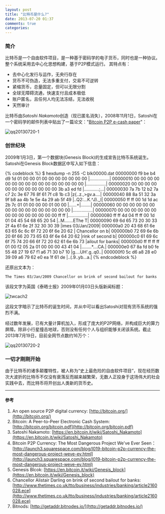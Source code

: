 ```yaml
---
layout: post
title: "比特币是什么?"
date: 2013-07-20 01:37
comments: true
categories: 
---
```

### 简介

比特币是一个自由软件项目，是一种基于密码学的电子货币，同时也是一种协议。整个系统采用去中心化思想构建，基于P2P模式运行。
其特点有：

*  去中心化发行与运作，无央行存在
*  货币不可伪造，无法多重支付，交易不可逆转
*  紧缩货币，总量固定，但可以无限分割
*  全球无障碍流通，快速支付且成本极低
*  账户匿名，且任何人均无法冻结，无法收税
*  天然审计


比特币由*Satoshi Nakamoto*创造（现已匿名消失），2008年11月1日，Satoshi在一个密码学的邮件列表中贴出了一篇论文："[Bitcoin P2P e-cash paper](http://www.mail-archive.com/cryptography@metzdowd.com/msg09959.html)"：

![qq20130720-1](https://f.cloud.github.com/assets/514951/827512/56e0e704-f09e-11e2-8957-573b9edbdafc.png)

### 创世纪块

2009年1月3日，第一个数据块(Genesis‎ Block)的生成宣告比特币系统诞生。Satoshi在Genesis Block数据区中写入如下信息：

{% codeblock %}
$ hexdump -n 255 -C blk00000.dat
00000000  f9 be b4 d9 1d 01 00 00  01 00 00 00 00 00 00 00  |................|
00000010  00 00 00 00 00 00 00 00  00 00 00 00 00 00 00 00  |................|
00000020  00 00 00 00 00 00 00 00  00 00 00 00 3b a3 ed fd  |............;...|
00000030  7a 7b 12 b2 7a c7 2c 3e  67 76 8f 61 7f c8 1b c3  |z{..z.,>gv.a....|
00000040  88 8a 51 32 3a 9f b8 aa  4b 1e 5e 4a 29 ab 5f 49  |..Q2:...K.^J)._I|
00000050  ff ff 00 1d 1d ac 2b 7c  01 01 00 00 00 01 00 00  |......+|........|
00000060  00 00 00 00 00 00 00 00  00 00 00 00 00 00 00 00  |................|
00000070  00 00 00 00 00 00 00 00  00 00 00 00 00 00 ff ff  |................|
00000080  ff ff 4d 04 ff ff 00 1d  01 04 45 54 68 65 20 54  |..M.......EThe T|
00000090  69 6d 65 73 20 30 33 2f  4a 61 6e 2f 32 30 30 39  |imes 03/Jan/2009|
000000a0  20 43 68 61 6e 63 65 6c  6c 6f 72 20 6f 6e 20 62  | Chancellor on b|
000000b0  72 69 6e 6b 20 6f 66 20  73 65 63 6f 6e 64 20 62  |rink of second b|
000000c0  61 69 6c 6f 75 74 20 66  6f 72 20 62 61 6e 6b 73  |ailout for banks|
000000d0  ff ff ff ff 01 00 f2 05  2a 01 00 00 00 43 41 04  |........*....CA.|
000000e0  67 8a fd b0 fe 55 48 27  19 67 f1 a6 71 30 b7 10  |g....UH'.g..q0..|
000000f0  5c d6 a8 28 e0 39 09 a6  79 62 e0 ea 1f 61 de     |\..(.9..yb...a.|
{% endcodeblock %}

还原出文本为：

    The Times 03/Jan/2009 Chancellor on brink of second bailout for banks

该段文字为英国《泰晤士报》2009年01月03日头版新闻标题：

![twcach2](https://f.cloud.github.com/assets/514951/828043/35469eca-f0aa-11e2-9726-f509586f4e7b.jpg)

这段文字暗示了比特币的诞生时间，并从中可以看出Satoshi对现有货币系统的强烈不满。

经过数年发展，已有大量计算机加入，形成了庞大的P2P网络，并构成巨大的算力屏障。除非小行星撞击地球，否则没有任何个人与组织能够关闭该系统。截止2013年7月19日，目前全网节点数约16万个：

![qq20130720-2](https://f.cloud.github.com/assets/514951/827955/f049f2e2-f0a7-11e2-8229-0a85976f08ef.png)

### 一切才刚刚开始

由于比特币的诸多颠覆特性，被人称为“史上最危险的自由软件项目”，现在经历数次大波折的比特币不仅没有衰落反而越来越繁荣，无数人正投身于这场伟大的社会实践中去，而比特币将开创出人类新的货币史。


* * *

#### 参考

1.  An open source P2P digital currency: [http://bitcoin.org/](http://bitcoin.org/)
1.  Bitcoin: A Peer-to-Peer Electronic Cash System: [http://bitcoin.org/bitcoin.pdf](http://bitcoin.org/bitcoin.pdf)
1.  Satoshi Nakamoto: [https://en.bitcoin.it/wiki/Satoshi_Nakamoto](https://en.bitcoin.it/wiki/Satoshi_Nakamoto)
1.  Bitcoin P2P Currency: The Most Dangerous Project We've Ever Seen：[http://launch3.squarespace.com/blog/l019-bitcoin-p2p-currency-the-most-dangerous-project-weve-ev.html](http://launch3.squarespace.com/blog/l019-bitcoin-p2p-currency-the-most-dangerous-project-weve-ev.html)
1. Genesis Blcok: [https://en.bitcoin.it/wiki/Genesis_block](https://en.bitcoin.it/wiki/Genesis_block)
1. Chancellor Alistair Darling on brink of second bailout for banks: [http://www.thetimes.co.uk/tto/business/industries/banking/article2160028.ece](http://www.thetimes.co.uk/tto/business/industries/banking/article2160028.ece)
1. Bitnods: [http://getaddr.bitnodes.io/](http://getaddr.bitnodes.io/)
